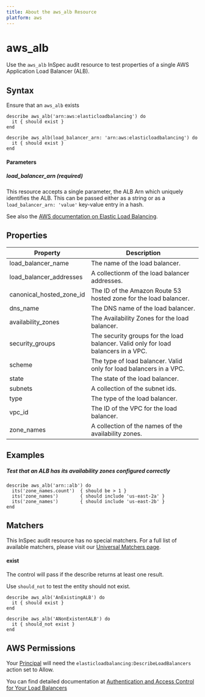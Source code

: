 ```yaml
---
title: About the aws_alb Resource
platform: aws
---
```


# aws\_alb

Use the `aws_alb` InSpec audit resource to test properties of a single AWS Application Load Balancer (ALB).

## Syntax

Ensure that an `aws_alb` exists

    describe aws_alb('arn:aws:elasticloadbalancing') do
      it { should exist }
    end

    describe aws_alb(load_balancer_arn: 'arn:aws:elasticloadbalancing') do
      it { should exist }
    end
    
#### Parameters

##### load_balancer_arn _(required)_

This resource accepts a single parameter, the ALB Arn which uniquely identifies the ALB. 
This can be passed either as a string or as a `load_balancer_arn: 'value'` key-value entry in a hash.

See also the [AWS documentation on Elastic Load Balancing](https://docs.aws.amazon.com/elasticloadbalancing/latest/APIReference).

## Properties

|Property                 | Description|
| ---                     | --- |
|load_balancer_name       | The name of the load balancer. |
|load_balancer_addresses  | A collectionm of the load balancer addresses. |
|canonical_hosted_zone_id | The ID of the Amazon Route 53 hosted zone for the load balancer. |
|dns_name                 | The DNS name of the load balancer. |
|availability_zones       | The Availability Zones for the load balancer. |
|security_groups          | The security groups for the load balancer. Valid only for load balancers in a VPC. |
|scheme                   | The type of load balancer. Valid only for load balancers in a VPC. |
|state                    | The state of the load balancer. |
|subnets                  | A collection of the subnet ids. |
|type                     | The type of the load balancer. |
|vpc_id                   | The ID of the VPC for the load balancer. |
|zone_names               | A collection of the names of the availability zones. |

## Examples

##### Test that an ALB has its availability zones configured correctly
    describe aws_alb('arn::alb') do
      its('zone_names.count')  { should be > 1 }
      its('zone_names')        { should include 'us-east-2a' }
      its('zone_names')        { should include 'us-east-2b' }
    end

## Matchers

This InSpec audit resource has no special matchers. For a full list of available matchers, please visit our [Universal Matchers page](https://www.inspec.io/docs/reference/matchers/).

#### exist

The control will pass if the describe returns at least one result.

Use `should_not` to test the entity should not exist.

    describe aws_alb('AnExistingALB') do
      it { should exist }
    end

    describe aws_alb('ANonExistentALB') do
      it { should_not exist }
    end

## AWS Permissions

Your [Principal](https://docs.aws.amazon.com/IAM/latest/UserGuide/intro-structure.html#intro-structure-principal) will need the `elasticloadbalancing:DescribeLoadBalancers` action set to Allow.

You can find detailed documentation at [Authentication and Access Control for Your Load Balancers](https://docs.aws.amazon.com/elasticloadbalancing/latest/userguide/load-balancer-authentication-access-control.html)